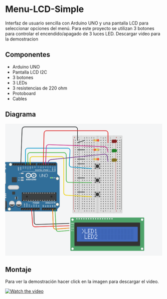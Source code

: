 # Menu-LCD-Simple
Interfaz de usuario sencilla con Arduino UNO y una pantalla LCD para seleccionar opciones del menú. 
Para este proyecto se utilizan 3 botones para controlar el encendido/apagado de 3 luces LED.
Descargar video para la demostracion

## Componentes
- Arduino UNO
- Pantalla LCD I2C
- 3 botones
- 3 LEDs
- 3 resistencias de 220 ohm
- Protoboard
- Cables

## Diagrama
![alt text](./Diagrama.PNG)

## Montaje
Para ver la demostración hacer click en la imagen para descargar el video.

[![Watch the video](https://raw.githubusercontent.com/Giancarlo0811/Menu-LCD-Simple/main/conexiones/Circuito.jpg)](https://raw.githubusercontent.com/Giancarlo0811/Menu-LCD-Simple/main/Demostracion.mp4)

